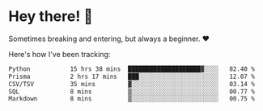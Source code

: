# Hey there! 👋
Sometimes breaking and entering, but always a beginner. ❤️

Here's how I've been tracking:
<!--START_SECTION:waka-->

```txt
Python           15 hrs 38 mins  ████████████████████▓░░░░   82.40 %
Prisma           2 hrs 17 mins   ███░░░░░░░░░░░░░░░░░░░░░░   12.07 %
CSV/TSV          35 mins         ▓░░░░░░░░░░░░░░░░░░░░░░░░   03.14 %
SQL              8 mins          ▒░░░░░░░░░░░░░░░░░░░░░░░░   00.77 %
Markdown         8 mins          ▒░░░░░░░░░░░░░░░░░░░░░░░░   00.75 %
```

<!--END_SECTION:waka-->
